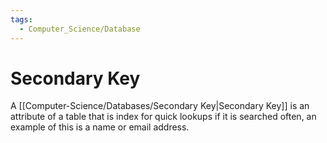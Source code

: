 ```yaml
---
tags:
  - Computer_Science/Database
---
```

# Secondary Key
A [[Computer-Science/Databases/Secondary Key|Secondary Key]] is an attribute of a table that is index for quick lookups if it is searched often, an example of this is a name or email address.